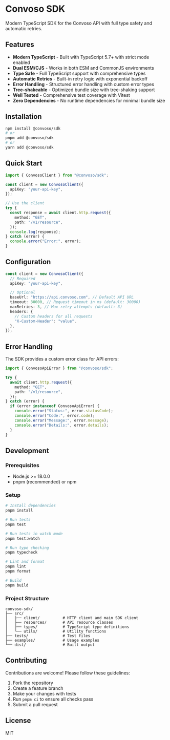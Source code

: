 # Convoso SDK

Modern TypeScript SDK for the Convoso API with full type safety and automatic retries.

## Features

- **Modern TypeScript** - Built with TypeScript 5.7+ with strict mode enabled
- **Dual ESM/CJS** - Works in both ESM and CommonJS environments
- **Type Safe** - Full TypeScript support with comprehensive types
- **Automatic Retries** - Built-in retry logic with exponential backoff
- **Error Handling** - Structured error handling with custom error types
- **Tree-shakeable** - Optimized bundle size with tree-shaking support
- **Well Tested** - Comprehensive test coverage with Vitest
- **Zero Dependencies** - No runtime dependencies for minimal bundle size

## Installation

```bash
npm install @convoso/sdk
# or
pnpm add @convoso/sdk
# or
yarn add @convoso/sdk
```

## Quick Start

```typescript
import { ConvosoClient } from "@convoso/sdk";

const client = new ConvosoClient({
  apiKey: "your-api-key",
});

// Use the client
try {
  const response = await client.http.request({
    method: "GET",
    path: "/v1/resource",
  });
  console.log(response);
} catch (error) {
  console.error("Error:", error);
}
```

## Configuration

```typescript
const client = new ConvosoClient({
  // Required
  apiKey: "your-api-key",

  // Optional
  baseUrl: "https://api.convoso.com", // Default API URL
  timeout: 30000, // Request timeout in ms (default: 30000)
  maxRetries: 3, // Max retry attempts (default: 3)
  headers: {
    // Custom headers for all requests
    "X-Custom-Header": "value",
  },
});
```

## Error Handling

The SDK provides a custom error class for API errors:

```typescript
import { ConvosoApiError } from "@convoso/sdk";

try {
  await client.http.request({
    method: "GET",
    path: "/v1/resource",
  });
} catch (error) {
  if (error instanceof ConvosoApiError) {
    console.error("Status:", error.statusCode);
    console.error("Code:", error.code);
    console.error("Message:", error.message);
    console.error("Details:", error.details);
  }
}
```

## Development

### Prerequisites

- Node.js >= 18.0.0
- pnpm (recommended) or npm

### Setup

```bash
# Install dependencies
pnpm install

# Run tests
pnpm test

# Run tests in watch mode
pnpm test:watch

# Run type checking
pnpm typecheck

# Lint and format
pnpm lint
pnpm format

# Build
pnpm build
```

### Project Structure

```
convoso-sdk/
├── src/
│   ├── client/          # HTTP client and main SDK client
│   ├── resources/       # API resource classes
│   ├── types/           # TypeScript type definitions
│   └── utils/           # Utility functions
├── tests/               # Test files
├── examples/            # Usage examples
└── dist/                # Built output
```

## Contributing

Contributions are welcome! Please follow these guidelines:

1. Fork the repository
2. Create a feature branch
3. Make your changes with tests
4. Run `pnpm ci` to ensure all checks pass
5. Submit a pull request

## License

MIT
